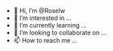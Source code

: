 - 👋 Hi, I’m @Roselw
- 👀 I’m interested in ...
- 🌱 I’m currently learning ...
- 💞️ I’m looking to collaborate on ...
- 📫 How to reach me ...

<!---
Roselw/Roselw is a ✨ special ✨ repository because its `README.md` (this file) appears on your GitHub profile.
You can click the Preview link to take a look at your changes.
--->
